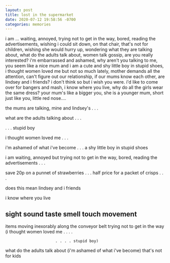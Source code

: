 ```yaml
---
layout: post
title: lost in the supermarket
date: 2020-07-12 19:58:56 -0700
categories: memories
---
```


i am ... waiting, annoyed, trying not to get in the way, bored,
reading the advertisements, wishing i could sit down, on that chair,
that's not for children, wishing she would hurry up, wondering what
they are talking about, what do the adults talk about, women talk
gossip, are you really interested? i'm embarrassed and ashamed, why
aren't you talking to me, you seem like a nice mum and i am a cute and
shy little boy in stupid shoes, i thought women loved me but not so
much lately, mother demands all the attention, can't figure out our
relationship, if our mums know each other, are lindsey and i friends?
i don't think so but i wish you were. i'd like to come over for
bangers and mash, i know where you live, why do all the girls wear the
same dress? your mum's like a bigger you, she is a younger mum, short
just like you, little red nose....




the mums are talking, mine and lindsey's . . .

what are the adults talking about . . .

. . . stupid boy

i thought women loved me . . .

i'm ashamed of what i've become . . . a shy little boy in stupid shoes

i am waiting, annoyed but trying not to get in the way, bored, reading
the advertisements . . .

save 20p on a punnet of strawberries . . . half price for a packet of
crisps . . .

does this mean lindsey and i friends

i know where you live









## sight sound taste smell touch movement

items moving inexorably along the conveyor belt
trying not to get in the way
(i thought women loved me . . . .

                          . . . . stupid boy)
what do the adults talk about
(i'm ashamed of what i've become)
that's not for kids
